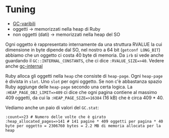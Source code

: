 # Tuning
* [GC-varibili](https://blog.appsignal.com/2021/11/17/practical-garbage-collection-tuning-in-ruby.html)
* oggetti            -> memorizzati nella heap di Ruby
* non oggetti (dati) -> memorizzati nella heap del SO

Ogni oggetto è rappresentato internamente da una struttura RVALUE la cui dimensione in byte dipende dal SO, nel nostro a 64 bit (`getconf LONG_BIT`) abbiamo che un oggetto ci costa 40 byte di memoria.
Da `irb` si vede anche guardando il `GC::INTERNAL_CONSTANTS`, che ci dice `:RVALUE_SIZE=>40`.
Vedere anche [gc-internal](https://jemma.dev/blog/gc-internal)

Ruby alloca gli oggetti nella `heap` che consiste di `heap-page`. Ogni `heap-page` è divista in `slot`. Uno `slot` per ogni oggetto. Se non c'è abbastanza spazio Ruby aggiunge delle `heap-page` secondo una certa logica.
La `:HEAP_PAGE_OBJ_LIMIT=>409` ci dice che ogni pagina contiene al massimo 409 oggetti, da cui la `:HEAP_PAGE_SIZE=>16384` (16 kB) che è circa 409 * 40.

Vediamo anche un paio di valori del `GC.stat`:
```
:count=>23 # Numero delle volte che è girato                               
:heap_allocated_pages=>141 # 141 pagine * 409 oggetti per pagina * 40 byte per oggetto = 2306760 bytes = 2.2 MB di memoria allocata per la heap
```